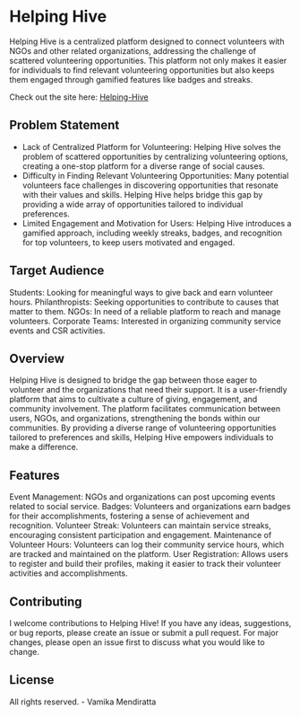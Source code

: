 # Helping Hive

Helping Hive is a centralized platform designed to connect volunteers with NGOs and other related organizations, addressing the challenge of scattered volunteering opportunities. This platform not only makes it easier for individuals to find relevant volunteering opportunities but also keeps them engaged through gamified features like badges and streaks.

Check out the site here: [Helping-Hive](https://itsvamz.github.io/Helping-Hive/)

## Problem Statement

- Lack of Centralized Platform for Volunteering: Helping Hive solves the problem of scattered opportunities by centralizing volunteering options, creating a one-stop platform for a diverse range of social causes.
- Difficulty in Finding Relevant Volunteering Opportunities: Many potential volunteers face challenges in discovering opportunities that resonate with their values and skills. Helping Hive helps bridge this gap by providing a wide array of opportunities tailored to individual preferences.
- Limited Engagement and Motivation for Users: Helping Hive introduces a gamified approach, including weekly streaks, badges, and recognition for top volunteers, to keep users motivated and engaged.

## Target Audience

Students: Looking for meaningful ways to give back and earn volunteer hours.
Philanthropists: Seeking opportunities to contribute to causes that matter to them.
NGOs: In need of a reliable platform to reach and manage volunteers.
Corporate Teams: Interested in organizing community service events and CSR activities.

## Overview

Helping Hive is designed to bridge the gap between those eager to volunteer and the organizations that need their support. It is a user-friendly platform that aims to cultivate a culture of giving, engagement, and community involvement. The platform facilitates communication between users, NGOs, and organizations, strengthening the bonds within our communities. By providing a diverse range of volunteering opportunities tailored to preferences and skills, Helping Hive empowers individuals to make a difference.

## Features

Event Management: NGOs and organizations can post upcoming events related to social service.
Badges: Volunteers and organizations earn badges for their accomplishments, fostering a sense of achievement and recognition.
Volunteer Streak: Volunteers can maintain service streaks, encouraging consistent participation and engagement.
Maintenance of Volunteer Hours: Volunteers can log their community service hours, which are tracked and maintained on the platform.
User Registration: Allows users to register and build their profiles, making it easier to track their volunteer activities and accomplishments.

## Contributing

I welcome contributions to Helping Hive! If you have any ideas, suggestions, or bug reports, please create an issue or submit a pull request. For major changes, please open an issue first to discuss what you would like to change.

## License

All rights reserved. - Vamika Mendiratta






